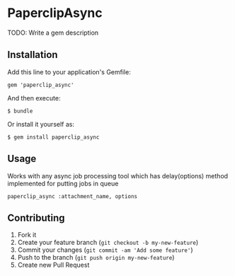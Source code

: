 # PaperclipAsync

TODO: Write a gem description

## Installation

Add this line to your application's Gemfile:

    gem 'paperclip_async'

And then execute:

    $ bundle

Or install it yourself as:

    $ gem install paperclip_async

## Usage
Works with any async job processing tool which has delay(options) method implemented for putting jobs in queue
    
    paperclip_async :attachment_name, options

## Contributing

1. Fork it
2. Create your feature branch (`git checkout -b my-new-feature`)
3. Commit your changes (`git commit -am 'Add some feature'`)
4. Push to the branch (`git push origin my-new-feature`)
5. Create new Pull Request
